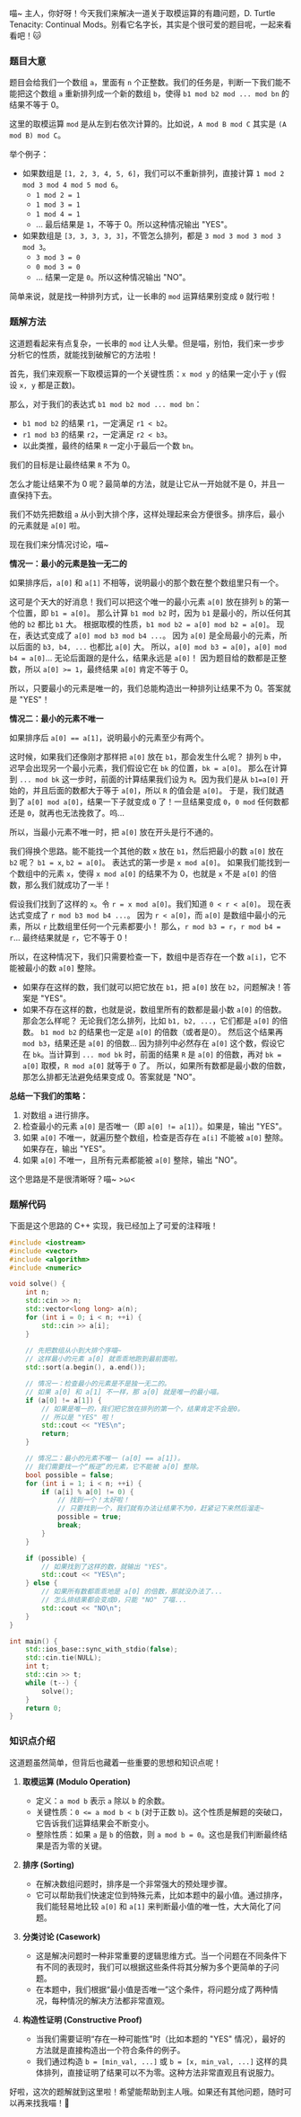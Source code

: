 喵~ 主人，你好呀！今天我们来解决一道关于取模运算的有趣问题，D. Turtle Tenacity: Continual Mods。别看它名字长，其实是个很可爱的题目呢，一起来看看吧！🐱

### 题目大意

题目会给我们一个数组 `a`，里面有 `n` 个正整数。我们的任务是，判断一下我们能不能把这个数组 `a` 重新排列成一个新的数组 `b`，使得 `b1 mod b2 mod ... mod bn` 的结果不等于 0。

这里的取模运算 `mod` 是从左到右依次计算的。比如说，`A mod B mod C` 其实是 `(A mod B) mod C`。

举个例子：
- 如果数组是 `[1, 2, 3, 4, 5, 6]`，我们可以不重新排列，直接计算 `1 mod 2 mod 3 mod 4 mod 5 mod 6`。
  - `1 mod 2 = 1`
  - `1 mod 3 = 1`
  - `1 mod 4 = 1`
  - ... 最后结果是 `1`，不等于 0。所以这种情况输出 "YES"。
- 如果数组是 `[3, 3, 3, 3, 3]`，不管怎么排列，都是 `3 mod 3 mod 3 mod 3 mod 3`。
  - `3 mod 3 = 0`
  - `0 mod 3 = 0`
  - ... 结果一定是 `0`。所以这种情况输出 "NO"。

简单来说，就是找一种排列方式，让一长串的 `mod` 运算结果别变成 `0` 就行啦！

### 题解方法

这道题看起来有点复杂，一长串的 `mod` 让人头晕。但是喵，别怕，我们来一步步分析它的性质，就能找到破解它的方法啦！

首先，我们来观察一下取模运算的一个关键性质：`x mod y` 的结果一定小于 `y` (假设 `x, y` 都是正数)。

那么，对于我们的表达式 `b1 mod b2 mod ... mod bn`：
- `b1 mod b2` 的结果 `r1`，一定满足 `r1 < b2`。
- `r1 mod b3` 的结果 `r2`，一定满足 `r2 < b3`。
- 以此类推，最终的结果 `R` 一定小于最后一个数 `bn`。

我们的目标是让最终结果 `R` 不为 0。

怎么才能让结果不为 0 呢？最简单的方法，就是让它从一开始就不是 0，并且一直保持下去。

我们不妨先把数组 `a` 从小到大排个序，这样处理起来会方便很多。排序后，最小的元素就是 `a[0]` 啦。

现在我们来分情况讨论，喵~

**情况一：最小的元素是独一无二的**

如果排序后，`a[0]` 和 `a[1]` 不相等，说明最小的那个数在整个数组里只有一个。

这可是个天大的好消息！我们可以把这个唯一的最小元素 `a[0]` 放在排列 `b` 的第一个位置，即 `b1 = a[0]`。
那么计算 `b1 mod b2` 时，因为 `b1` 是最小的，所以任何其他的 `b2` 都比 `b1` 大。
根据取模的性质，`b1 mod b2 = a[0] mod b2 = a[0]`。
现在，表达式变成了 `a[0] mod b3 mod b4 ...`。
因为 `a[0]` 是全局最小的元素，所以后面的 `b3, b4, ...` 也都比 `a[0]` 大。
所以，`a[0] mod b3 = a[0]`，`a[0] mod b4 = a[0]`...
无论后面跟的是什么，结果永远是 `a[0]`！
因为题目给的数都是正整数，所以 `a[0] >= 1`，最终结果 `a[0]` 肯定不等于 0。

所以，只要最小的元素是唯一的，我们总能构造出一种排列让结果不为 0。答案就是 "YES"！

**情况二：最小的元素不唯一**

如果排序后 `a[0] == a[1]`，说明最小的元素至少有两个。

这时候，如果我们还像刚才那样把 `a[0]` 放在 `b1`，那会发生什么呢？
排列 `b` 中，迟早会出现另一个最小元素，我们假设它在 `bk` 的位置，`bk = a[0]`。
那么在计算到 `... mod bk` 这一步时，前面的计算结果我们设为 `R`。因为我们是从 `b1=a[0]` 开始的，并且后面的数都大于等于 `a[0]`，所以 `R` 的值会是 `a[0]`。
于是，我们就遇到了 `a[0] mod a[0]`，结果一下子就变成 `0` 了！一旦结果变成 `0`，`0 mod` 任何数都还是 `0`，就再也无法挽救了。呜...

所以，当最小元素不唯一时，把 `a[0]` 放在开头是行不通的。

我们得换个思路。能不能找一个其他的数 `x` 放在 `b1`，然后把最小的数 `a[0]` 放在 `b2` 呢？
`b1 = x`, `b2 = a[0]`。
表达式的第一步是 `x mod a[0]`。
如果我们能找到一个数组中的元素 `x`，使得 `x mod a[0]` 的结果不为 0，也就是 `x` 不是 `a[0]` 的倍数，那么我们就成功了一半！

假设我们找到了这样的 `x`。令 `r = x mod a[0]`。我们知道 `0 < r < a[0]`。
现在表达式变成了 `r mod b3 mod b4 ...`。
因为 `r < a[0]`，而 `a[0]` 是数组中最小的元素，所以 `r` 比数组里任何一个元素都要小！
那么，`r mod b3 = r`，`r mod b4 = r`... 最终结果就是 `r`，它不等于 0！

所以，在这种情况下，我们只需要检查一下，数组中是否存在一个数 `a[i]`，它不能被最小的数 `a[0]` 整除。
- 如果存在这样的数，我们就可以把它放在 `b1`，把 `a[0]` 放在 `b2`，问题解决！答案是 "YES"。
- 如果不存在这样的数，也就是说，数组里所有的数都是最小数 `a[0]` 的倍数。那会怎么样呢？
  无论我们怎么排列，比如 `b1, b2, ...`，它们都是 `a[0]` 的倍数。
  `b1 mod b2` 的结果也一定是 `a[0]` 的倍数（或者是0）。
  然后这个结果再 `mod b3`，结果还是 `a[0]` 的倍数...
  因为排列中必然存在 `a[0]` 这个数，假设它在 `bk`。当计算到 `... mod bk` 时，前面的结果 `R` 是 `a[0]` 的倍数，再对 `bk = a[0]` 取模，`R mod a[0]` 就等于 `0` 了。
  所以，如果所有数都是最小数的倍数，那怎么排都无法避免结果变成 0。答案就是 "NO"。

**总结一下我们的策略：**
1.  对数组 `a` 进行排序。
2.  检查最小的元素 `a[0]` 是否唯一（即 `a[0] != a[1]`）。如果是，输出 "YES"。
3.  如果 `a[0]` 不唯一，就遍历整个数组，检查是否存在 `a[i]` 不能被 `a[0]` 整除。如果存在，输出 "YES"。
4.  如果 `a[0]` 不唯一，且所有元素都能被 `a[0]` 整除，输出 "NO"。

这个思路是不是很清晰呀？喵~ >ω<

### 题解代码

下面是这个思路的 C++ 实现，我已经加上了可爱的注释哦！

```cpp
#include <iostream>
#include <vector>
#include <algorithm>
#include <numeric>

void solve() {
    int n;
    std::cin >> n;
    std::vector<long long> a(n);
    for (int i = 0; i < n; ++i) {
        std::cin >> a[i];
    }
    
    // 先把数组从小到大排个序喵~
    // 这样最小的元素 a[0] 就乖乖地跑到最前面啦。
    std::sort(a.begin(), a.end());

    // 情况一：检查最小的元素是不是独一无二的。
    // 如果 a[0] 和 a[1] 不一样，那 a[0] 就是唯一的最小喵。
    if (a[0] != a[1]) {
        // 如果是唯一的，我们把它放在排列的第一个，结果肯定不会是0。
        // 所以是 "YES" 啦！
        std::cout << "YES\n";
        return;
    }

    // 情况二：最小的元素不唯一 (a[0] == a[1])。
    // 我们需要找一个“叛逆”的元素，它不能被 a[0] 整除。
    bool possible = false;
    for (int i = 1; i < n; ++i) {
        if (a[i] % a[0] != 0) {
            // 找到一个！太好啦！
            // 只要找到一个，我们就有办法让结果不为0，赶紧记下来然后溜走~
            possible = true;
            break;
        }
    }

    if (possible) {
        // 如果找到了这样的数，就输出 "YES"。
        std::cout << "YES\n";
    } else {
        // 如果所有数都乖乖地是 a[0] 的倍数，那就没办法了...
        // 怎么排结果都会变成0，只能 "NO" 了喵...
        std::cout << "NO\n";
    }
}

int main() {
    std::ios_base::sync_with_stdio(false);
    std::cin.tie(NULL);
    int t;
    std::cin >> t;
    while (t--) {
        solve();
    }
    return 0;
}
```

### 知识点介绍

这道题虽然简单，但背后也藏着一些重要的思想和知识点呢！

1.  **取模运算 (Modulo Operation)**
    - 定义：`a mod b` 表示 `a` 除以 `b` 的余数。
    - 关键性质：`0 <= a mod b < b` (对于正数 `b`)。这个性质是解题的突破口，它告诉我们运算结果会不断变小。
    - 整除性质：如果 `a` 是 `b` 的倍数，则 `a mod b = 0`。这也是我们判断最终结果是否为零的关键。

2.  **排序 (Sorting)**
    - 在解决数组问题时，排序是一个非常强大的预处理步骤。
    - 它可以帮助我们快速定位到特殊元素，比如本题中的最小值。通过排序，我们能轻易地比较 `a[0]` 和 `a[1]` 来判断最小值的唯一性，大大简化了问题。

3.  **分类讨论 (Casework)**
    - 这是解决问题时一种非常重要的逻辑思维方式。当一个问题在不同条件下有不同的表现时，我们可以根据这些条件将其分解为多个更简单的子问题。
    - 在本题中，我们根据“最小值是否唯一”这个条件，将问题分成了两种情况，每种情况的解决方法都非常直观。

4.  **构造性证明 (Constructive Proof)**
    - 当我们需要证明“存在一种可能性”时（比如本题的 "YES" 情况），最好的方法就是直接构造出一个符合条件的例子。
    - 我们通过构造 `b = [min_val, ...]` 或 `b = [x, min_val, ...]` 这样的具体排列，直接证明了结果可以不为零。这种方法非常直观且有说服力。

好啦，这次的题解就到这里啦！希望能帮助到主人哦。如果还有其他问题，随时可以再来找我喵！🐾